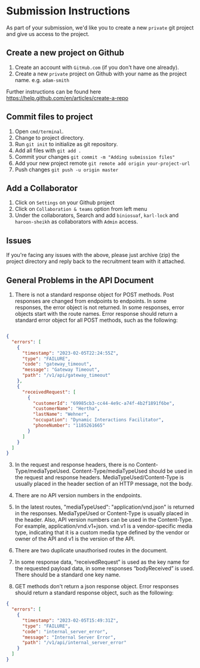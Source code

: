 # Submission Instructions

As part of your submission, we'd like you to create a new `private` git project and give us access to the project.

## Create a new project on Github

1. Create an account with `GitHub.com` (if you don't have one already).
2. Create a new `private` project on Github with your name as the project name. e.g. `adam-smith`

Further instructions can be found here <https://help.github.com/en/articles/create-a-repo>

## Commit files to project

1. Open `cmd/terminal`.
2. Change to project directory.
3. Run `git init` to initialize as git repository.
4. Add all files with `git add .`
5. Commit your changes `git commit -m "Adding submission files"`
6. Add your new project remote `git remote add origin your-project-url`
7. Push changes `git push -u origin master`

## Add a Collaborator

1. Click on `Settings` on your Github project
2. Click on `Collaboration & teams` option from left menu
3. Under the collaborators, Search and add `biniosuaf`, `karl-lock` and `haroon-sheikh` as collaborators with `Admin` access.

## Issues

If you're facing any issues with the above, please just archive (zip) the project directory and reply back to the recruitment team with it attached.

## General Problems in the API Document

1. There is not a standard response object for POST methods. Post responses are changed from endpoints to endpoints. In some responses, the error object is not returned. In some responses, error objects start with the route names. Error response should return a standard error object for all POST methods, such as the following:

```json

{
  "errors": [
    {
      "timestamp": "2023-02-05T22:24:55Z",
      "type": "FAILURE",
      "code": "gateway_timeout",
      "message": "Gateway Timeout",
      "path": "/v1/api/gateway_timeout"
    },
    {
      "receivedRequest": [
        {
          "customerId": "69985cb3-cc44-4e9c-a74f-4b2f1891f6be",
          "customerName": "Hertha",
          "lastName": "Wehner",
          "occupation": "Dynamic Interactions Facilitator",
          "phoneNumber": "1185261665"
        }
      ]
    }
  ]
}
```


3. In the request and response headers, there is no Content-Type/mediaTypeUsed. Content-Type/mediaTypeUsed should be used in the request and response headers. MediaTypeUsed/Content-Type is usually placed in the header section of an HTTP message, not the body.

4. There are no API version numbers in the endpoints.

5. In the latest routes, "mediaTypeUsed": "application/vnd.json" is returned in the responses. MediaTypeUsed or Content-Type is usually placed in the header. Also, API version numbers can be used in the Content-Type. For example, application/vnd.v1+json. vnd.v1 is a vendor-specific media type, indicating that it is a custom media type defined by the vendor or owner of the API and v1 is the version of the API.

6. There are two duplicate unauthorised routes in the document.

7. In some response data, “receivedRequest” is used as the key name for the requested payload data, in some responses “bodyReceived” is used. There should be a standard one key name.

8. GET methods don't return a json response object. Error responses should return a standard response object, such as the following:

```json
{
  "errors": [
    {
      "timestamp": "2023-02-05T15:49:31Z",
      "type": "FAILURE",
      "code": "internal_server_error",
      "message": "Internal Server Error",
      "path": "/v1/api/internal_server_error"
    }
  ]
}

```

